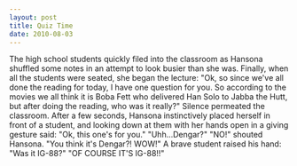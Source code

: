 ```yaml
---
layout: post
title: Quiz Time
date: 2010-08-03
---
```

The high school students quickly filed into the classroom as Hansona
      shuffled some notes in an attempt to look busier than she was. Finally, when all the students
      were seated, she began the lecture:    "Ok, so since we've all done the
      reading for today, I have one question for you. So according to the movies we all think it is
      Boba Fett who delivered Han Solo to Jabba the Hutt, but after doing the reading, who was it
      really?"    Silence permeated the classroom. After a few seconds, Hansona
      instinctively placed herself in front of a student, and looking down at them with her hands
      open in a giving gesture said:    "Ok, this one's for you."    "Uhh...Dengar?"    "NO!" shouted Hansona. "You think it's
      Dengar?! WOW!"    A brave student raised his hand:    "Was it IG-88?"    "OF COURSE IT'S IG-88!!"